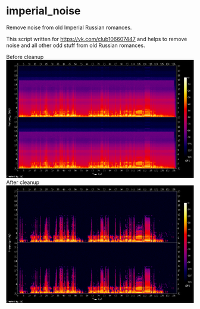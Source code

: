 # imperial_noise
Remove noise from old Imperial Russian romances.

This script written for https://vk.com/club106607447 and helps to remove noise and all other odd stuff
from old Russian romances.

Before cleanup
![Alt text](/ambragin.mp3.png?raw=true "Before cleanup")
After cleanup
![Alt text](/ambragin.mp3_cleaned.png?raw=true "After cleanup")

